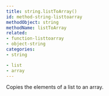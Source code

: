 ```yaml
---
title: string.listToArray()
id: method-string-listtoarray
methodObject: string
methodName: listToArray
related:
- function-listtoarray
- object-string
categories:
- string

- list
- array
---
```


Copies the elements of a list to an array.
